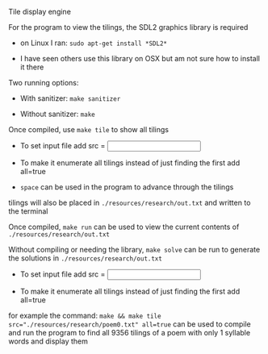 Tile display engine

For the program to view the tilings, the SDL2 graphics library is required

* on Linux I ran: `sudo apt-get install *SDL2*`

* I have seen others use this library on OSX but am not sure how to install it there

Two running options:

* With sanitizer: `make sanitizer`

* Without sanitizer: `make`

Once compiled, use `make tile` to show all tilings

* To set input file add src = <input poem>

* To make it enumerate all tilings instead of just finding the first add all=true

* `space` can be used in the program to advance through the tilings

tilings will also be placed in `./resources/research/out.txt` and written to the terminal

Once compiled, `make run` can be used to view the current contents of `./resources/research/out.txt`

Without compiling or needing the library, `make solve` can be run to generate the solutions in `./resources/research/out.txt`

* To set input file add src = <input poem>

* To make it enumerate all tilings instead of just finding the first add all=true

for example the command: `make && make tile src="./resources/research/poem0.txt" all=true` can be used to compile and run the program to find all 9356 tilings of a poem with only 1 syllable words and display them



